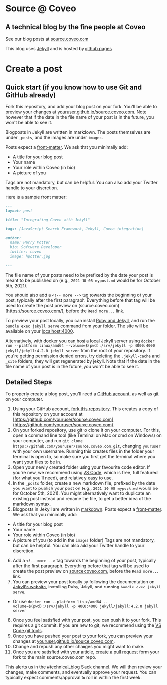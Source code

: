 # Source @ Coveo
## A technical blog by the fine people at Coveo

See our blog posts at [source.coveo.com](https://source.coveo.com)

This blog uses [Jekyll](http://jekyllrb.com/) and is hosted by [github pages](https://pages.github.com/)

# Create a post

## Quick start (if you know how to use Git and GitHub already)

Fork this repository, and add your blog post on your fork. You'll be able to preview your changes at [youruser.github.io/source.coveo.com](youruser.github.io/source.coveo.com). Note however that if the date in the file name of your post is in the future, you won't be able to see it.

Blogposts in Jekyll are written in markdown. The posts themselves are under `_posts`, and the images are under `images`.

Posts expect a [front-matter](http://jekyllrb.com/docs/frontmatter/). We ask that you minimally add:
  * A title for your blog post
  * Your name
  * Your role within Coveo (in bio)
  * A picture of you

Tags are not mandatory, but can be helpful. You can also add your Twitter handle to your discretion.

Here is a sample front matter:

```markdown
---
layout: post

title: "Integrating Coveo with Jekyll"

tags: [JavaScript Search Framework, Jekyll, Coveo integration]

author:
  name: Harry Potter
  bio: Software Developer
  twitter: coveo
  image: hpotter.jpg

---
```

The file name of your posts need to be prefixed by the date your post is meant to be published on (e.g., `2021-10-05-mypost.md` would be for October 5th, 2021).

You should also add a `<!-- more -->` tag towards the beginning of your post, typically after the first paragraph. Everything before that tag will be used to create the post preview on (source.coveo.com)[https://source.coveo.com/], before the `Read more...` link.

To preview your post locally, you can install [Ruby and Jekyll](https://jekyllrb.com/docs/), and run the `bundle exec jekyll serve` command from your folder. The site will be available on your [localhost:4000](http://localhost:4000). 

Alternatively, with docker you can host a local Jekyll server using `docker run --platform linux/amd64 --volume=$(pwd):/srv/jekyll -p 4000:4000 jekyll/jekyll:4.2.0 jekyll server` from the root of your repository. If you're getting permission denied errors, try deleting the `.jekyll-cache` and `_site` folders; they will get regenerated by jekyll. Note that if the date in the file name of your post is in the future, you won't be able to see it.

## Detailed Steps

To properly create a blog post, you'll need a [GitHub account](https://github.com/join), as well as [git](https://git-scm.com/downloads) on your computer.

1. Using your GitHub account, [fork this repository](https://github.com/Coveo/source.coveo.com/fork). This creates a copy of this repository on your account at [https://github.com/youruser/source.coveo.com](https://github.com/youruser/source.coveo.com).
2. On your forked repository, use git to clone it on your computer. For this, open a command line tool (like Terminal on Mac or cmd on Windows) on your computer, and run `git clone https://github.com/youruser/source.coveo.com.git`, changing `youruser` with your own username. Running this creates files in the folder your terminal is open to, so make sure you first get the terminal where you want your files to be in.
3. Open your newly created folder using your favourite code editor. If you're new, we recommend using [VS Code](https://code.visualstudio.com/), which is free, full featured (for what you'll need), and relatively easy to use.
4. In the `_posts` folder, create a new markdown file, prefixed by the date you want to publish your post on (e.g., `2021-10-05-mypost.md` would be for October 5th, 2021). You might alternatively want to duplicate an existing post instead and rename the file, to get a better idea of the markdown syntax.
5. Blogposts in Jekyll are written in [markdown](https://www.markdownguide.org/). Posts expect a [front-matter](http://jekyllrb.com/docs/frontmatter/). We ask that you minimally add:
  * A title for your blog post
  * Your name
  * Your role within Coveo (in bio)
  * A picture of you (to add in the `images` folder)
  Tags are not mandatory, but can be helpful. You can also add your Twitter handle to your discretion.
6. Add a `<!-- more -->` tag towards the beginning of your post, typically after the first paragraph. Everything before that tag will be used to create the post preview on [source.coveo.com](https://source.coveo.com/), before the `Read more...` link.
7. You can preview your post locally by following the documentation on [Jekyll's website](https://jekyllrb.com/docs/), installing Ruby, Jekyll, and running `bundle exec jekyll serve`.
  * Or use `docker run --platform linux/amd64 --volume=$(pwd):/srv/jekyll -p 4000:4000 jekyll/jekyll:4.2.0 jekyll server`
8. Once you feel satisfied with your post, you can push it to your fork. This requires a git commit. If you are new to git, we recommend using the [VS Code git tools](https://code.visualstudio.com/docs/editor/versioncontrol#_commit).
9. Once you have pushed your post to your fork, you can preview your changes at [youruser.github.io/source.coveo.com](youruser.github.io/source.coveo.com).
10. Change and repush any other changes you might want to make.
11. Once you are satisfied with your article, [create a pull request](https://docs.github.com/en/github/collaborating-with-pull-requests/proposing-changes-to-your-work-with-pull-requests/creating-a-pull-request-from-a-fork) form your fork to the main source.coveo.com repo.

This alerts us in the #technical_blog Slack channel. We will then review your changes, make comments, and eventually approve your request. You can typically expect comments/approval to roll in within the first week.
